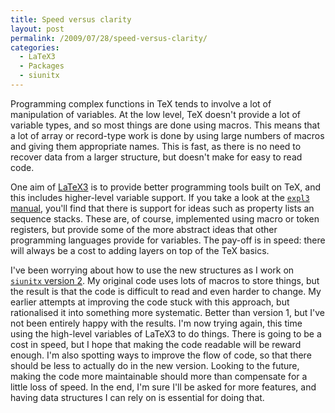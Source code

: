 ```yaml
---
title: Speed versus clarity
layout: post
permalink: /2009/07/28/speed-versus-clarity/
categories:
  - LaTeX3
  - Packages
  - siunitx
---
```

Programming complex functions in TeX tends to involve a lot of manipulation of variables. At the low level, TeX doesn't provide a lot of variable types, and so most things are done using macros. This means that a lot of array or record-type work is done by using large numbers of macros and giving them appropriate names. This is fast, as there is no need to recover data from a larger structure, but doesn't make for easy to read code.

One aim of [LaTeX3](https://www.latex-project.org/latex3.html) is to provide better programming tools built on TeX, and this includes higher-level variable support. If you take a look at the [`expl3` manual](http://mirror.ctan.org/macros/latex/contrib/l3kernel/expl3.pdf), you'll find that there is support for ideas such as property lists an sequence stacks. These are, of course, implemented using macro or token registers, but provide some of the more abstract ideas that other programming languages provide for variables. The pay-off is in speed: there will always be a cost to adding layers on top of the TeX basics.

I've been worrying about how to use the new structures as I work on [`siunitx` version 2](https://github.com/josephwright/siunitx). My original code uses lots of macros to store things, but the result is that the code is difficult to read and even harder to change. My earlier attempts at improving the code stuck with this approach, but rationalised it into something more systematic. Better than version 1, but I've not been entirely happy with the results. I'm now trying again, this time using the high-level variables of LaTeX3 to do things. There is going to be a cost in speed, but I hope that making the code readable will be reward enough. I'm also spotting ways to improve the flow of code, so that there should be less to actually do in the new version. Looking to the future, making the code more maintainable should more than compensate for a little loss of speed. In the end, I'm sure I'll be asked for more features, and having data structures I can rely on is essential for doing that.
